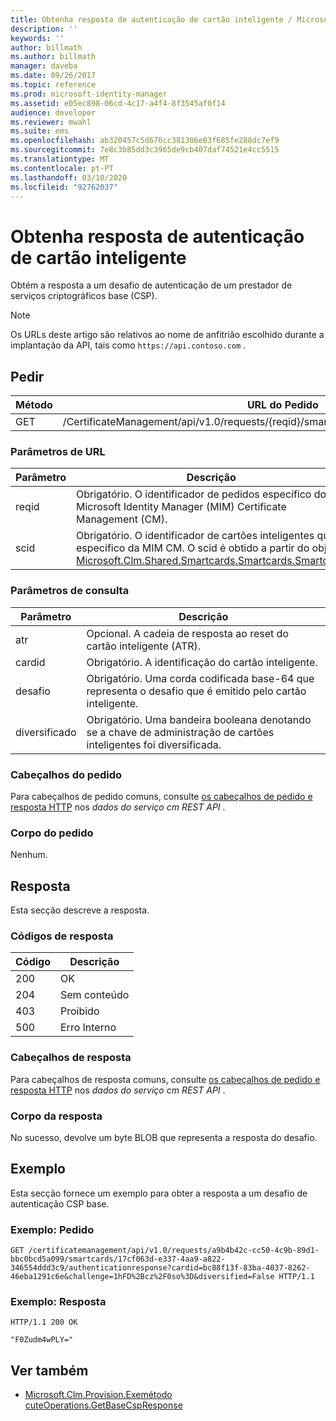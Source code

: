 ```yaml
---
title: Obtenha resposta de autenticação de cartão inteligente / Microsoft Docs
description: ''
keywords: ''
author: billmath
ms.author: billmath
manager: daveba
ms.date: 09/26/2017
ms.topic: reference
ms.prod: microsoft-identity-manager
ms.assetid: e05ec898-06cd-4c17-a4f4-8f3545af0f14
audience: developer
ms.reviewer: mwahl
ms.suite: ems
ms.openlocfilehash: ab320457c5d676cc381306e83f685fe288dc7ef9
ms.sourcegitcommit: 7e8c3b85dd3c3965de9cb407daf74521e4cc5515
ms.translationtype: MT
ms.contentlocale: pt-PT
ms.lasthandoff: 03/10/2020
ms.locfileid: "92762037"
---
```

# <a name="get-smart-card-authentication-response"></a>Obtenha resposta de autenticação de cartão inteligente
Obtém a resposta a um desafio de autenticação de um prestador de serviços criptográficos base (CSP).

>[!NOTE]
>Os URLs deste artigo são relativos ao nome de anfitrião escolhido durante a implantação da API, tais como `https://api.contoso.com` .

## <a name="request"></a>Pedir

Método  |URL do Pedido  
---------|---------
GET     |/CertificateManagement/api/v1.0/requests/{reqid}/smartcards/{scid}/authenticationresponse

### <a name="url-parameters"></a>Parâmetros de URL

Parâmetro | Descrição
---------|------------
reqid | Obrigatório. O identificador de pedidos específico do Microsoft Identity Manager (MIM) Certificate Management (CM).
scid | Obrigatório. O identificador de cartões inteligentes que é específico da MIM CM. O scid é obtido a partir do objeto [Microsoft.Clm.Shared.Smartcards.Smartcards.Smartcard.](http://msdn.microsoft.com/library/microsoft.clm.shared.smartcards.smartcard.aspx)

### <a name="query-parameters"></a>Parâmetros de consulta

Parâmetro | Descrição
---------|------------
atr | Opcional. A cadeia de resposta ao reset do cartão inteligente (ATR).
cardid | Obrigatório. A identificação do cartão inteligente.
desafio | Obrigatório. Uma corda codificada base-64 que representa o desafio que é emitido pelo cartão inteligente.
diversificado | Obrigatório. Uma bandeira booleana denotando se a chave de administração de cartões inteligentes foi diversificada.

### <a name="request-headers"></a>Cabeçalhos do pedido
Para cabeçalhos de pedido comuns, consulte [os cabeçalhos de pedido e resposta HTTP](certificate-management-rest-api-service-details.md#http-request-and-response-headers) nos *dados do serviço cm REST API* .

### <a name="request-body"></a>Corpo do pedido
Nenhum.

## <a name="response"></a>Resposta
Esta secção descreve a resposta.

### <a name="response-codes"></a>Códigos de resposta

Código  |Descrição  
---------|---------
200 | OK
204 | Sem conteúdo
403 | Proibido
500 | Erro Interno

### <a name="response-headers"></a>Cabeçalhos de resposta
Para cabeçalhos de resposta comuns, consulte [os cabeçalhos de pedido e resposta HTTP](certificate-management-rest-api-service-details.md#http-request-and-response-headers) nos *dados do serviço cm REST API* .

### <a name="response-body"></a>Corpo da resposta
No sucesso, devolve um byte BLOB que representa a resposta do desafio.

## <a name="example"></a>Exemplo
Esta secção fornece um exemplo para obter a resposta a um desafio de autenticação CSP base.

### <a name="example-request"></a>Exemplo: Pedido

```
GET /certificatemanagement/api/v1.0/requests/a9b4b42c-cc50-4c9b-89d1-bbc0bcd5a099/smartcards/17cf063d-e337-4aa9-a822-346554ddd3c9/authenticationresponse?cardid=bc88f13f-83ba-4037-8262-46eba1291c6e&challenge=1hFD%2Bcz%2F0so%3D&diversified=False HTTP/1.1
```

### <a name="example-response"></a>Exemplo: Resposta

```
HTTP/1.1 200 OK

"F0Zudm4wPLY="
```       

## <a name="see-also"></a>Ver também

- [Microsoft.Clm.Provision.Exemétodo cuteOperations.GetBaseCspResponse](https://msdn.microsoft.com/library/microsoft.clm.provision.executeoperations.getbasecspresponse.aspx)
